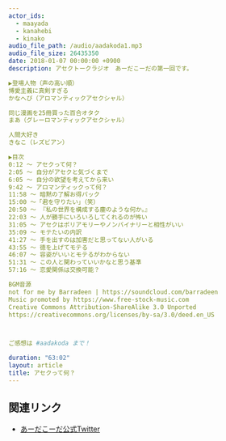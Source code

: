 ```yaml
---
actor_ids:
  - maayada
  - kanahebi
  - kinako
audio_file_path: /audio/aadakoda1.mp3
audio_file_size: 26435350
date: 2018-01-07 00:00:00 +0900
description: アセクトークラジオ　あーだこーだの第一回です。

▶登場人物（声の高い順）
博愛主義に真剣すぎる
かなへび（アロマンティックアセクシャル）

同じ漫画を25冊買った百合オタク
まあ（グレーロマンティックアセクシャル）

人間大好き
きなこ（レズビアン）

▶目次
0:12 〜 アセクって何？ 
2:05 〜 自分がアセクと気づくまで
6:05 〜 自分の欲望を考えてから来い
9:42 〜 アロマンティックって何？
11:58 〜 暗黙の了解お得パック
15:00 〜「君を守りたい」（笑）
20:50 〜 『私の世界を構成する塵のような何か。』
22:03 〜 人が勝手にいろいろしてくれるのが怖い
31:05 〜 アセクはポリアモリーやノンバイナリーと相性がいい
35:09 〜 モテたいの内訳
41:27 〜 手を出すのは加害だと思ってない人がいる
43:55 〜 徳を上げてモテる
46:07 〜 容姿がいいとモテるがわからない
51:31 〜 この人と関わっていいかなと思う基準
57:16 〜 恋愛関係は交換可能？

BGM音源　
not for me by Barradeen | https://soundcloud.com/barradeen
Music promoted by https://www.free-stock-music.com
Creative Commons Attribution-ShareAlike 3.0 Unported
https://creativecommons.org/licenses/by-sa/3.0/deed.en_US



ご感想は #aadakoda まで！

duration: "63:02"
layout: article
title: アセクって何？
---
```


## 関連リンク

- [あーだこーだ公式Twitter](https://twitter.com/aadakoda_radio)
